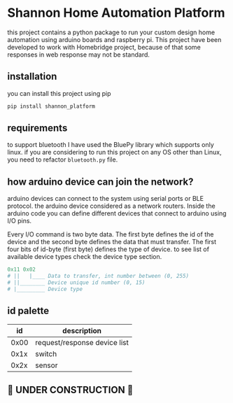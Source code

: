 # Shannon Home Automation Platform
this project contains a python package to run your custom design home automation using arduino boards and raspberry pi. This project have been developed to work with Homebridge project, because of that some responses in web response may not be standard. 

## installation
you can install this project using pip
```bash
pip install shannon_platform
```

## requirements
to support bluetooth I have used the BluePy library which supports only linux. if you are considering to run this project on any OS other than Linux, you need to refactor `bluetooth.py` file.

## how arduino device can join the network?
arduino devices can connect to the system using serial ports or BLE protocol. the arduino device considered as a network routers. Inside the arduino code you can define different devices that connect to arduino using I/O pins.

Every I/O command is two byte data. The first byte defines the id of the device and the second byte defines the data that must transfer. The first four bits of id-byte (first byte) defines the type of device. to see list of available device types check the device type section.

```python
0x11 0x02
# ||   |____ Data to transfer, int number between (0, 255)
# ||________ Device unique id number (0, 15)
# |_________ Device type
```

## id palette

| id | description |
|----|-------------|
|0x00| request/response device list |
|0x1x| switch |
|0x2x| sensor |

## 🚧 UNDER CONSTRUCTION 🚧